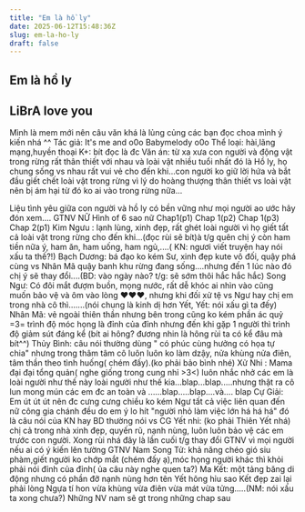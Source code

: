 ```yaml
---
title: "Em là hồ ly"
date: 2025-06-12T15:48:36Z
slug: em-la-ho-ly
draft: false
---
```


## Em là hồ ly

## LiBrA love you

Mình là mem mới nên câu văn khá là lủng củng các bạn đọc choa mình ý kiến nhá ^^
Tác giả: It's me and o0o Babymelody o0o
Thể loại: hài,lãng mạng,huyền thoại
K+: bít đọc là đc
Văn án: từ xa xưa con người và động vật trong rừng rất thân thiết với nhau và loài vật nhiều tuổi nhất đó là Hồ ly, họ chung sống vs nhau rất vui vẻ cho đến khi...con người ko giữ lời hứa và bắt đầu giết chết loài vật trong rừng vì lý do hoàng thượng thân thiết vs loài vật nên bị ám hại từ đó ko ai vào trong rừng nữa...
 
Liệu tình yêu giữa con người và hồ ly có bền vững như mọi người ao ước hãy đón xem....
GTNV NỮ 
Hình of 6 sao nữ
Chap1(p1) 
Chap 1(p2)
Chap 1(p3)
Chap 2(p1)
Kim Ngưu : lạnh lùng, xinh đẹp, rất ghét loài người vì họ giết tất cả loài vật trong rừng cho đến khi...(đọc rùi sẽ bít)à t/g quên chị ý còn ham tiền nữa ý, ham ăn, ham uống, ham ngủ,....( KN: ngươi viết truyện hay nói xấu ta thế?!)
Bạch Dương: bá đạo ko kém Sư, xinh đẹp kute vô đối, quậy phá cùng vs Nhân Mã quậy banh khu rừng đang sống....nhưng đến 1 lúc nào đó chị ý sẽ thay đổi....(BD: vào ngày nào? t/g: sẽ sớm thôi hắc hắc hắc)
Song Ngư: Có đôi mắt đượm buồn, mọng nước, rất dễ khóc ai nhìn vào cũng muốn bảo vệ và ôm vào lòng ♥♥♥, nhưng khi đối xử tệ vs Ngư hay chị em trong nhà cô thì.......(nói chung là kinh dị hơn Yết, Yết: nói xấu gì ta đếy)
Nhân Mã: vẻ ngoài thiên thần nhưng bên trong cũng ko kém phần ác quỷ =3= trình độ móc họng là đỉnh của đỉnh nhưng đến khi gặp 1 người thì trình độ giảm sút đáng kể (bít ai hông? đương nhin là hông rùi ta có kể đâu mà bít^^)
Thủy Bình: câu nói thường dùng " có phúc cùng hưởng có họa tự chia" nhưng trong thâm tâm cô luôn luôn ko làm dzậy, nửa khùng nửa điên, tâm thần theo tình huống( chém đấy).(ko phải bảo bình nhé)
Xử Nhi : Mama đại đại tổng quản( nghe giống trong cung nhỉ >3<) luôn nhắc nhở các em là loài người như thế này loài người như thế kia...blap...blap.....nhưng thật ra cô lun mong mún các em đc an toàn và ......blap.....blap....và.... blap 
Cự Giải: Em út út út nên đc cưng cưng chiều ko kém Ngư tất cả việc liên quan đến nữ công gia chánh đều do em ý lo hít "người nhỏ làm việc lớn há há há" đó là câu nói của KN hay BD thường nói vs CG Yết nhi: (ko phải Thiên Yết nhá) chị cả trong nhà xinh đẹp, quyến rũ, nạnh nùng, luôn luôn bảo vệ các em trước con người. 
Xong rùi nhá đây là lần cuối t/g thay đổi GTNV vì mọi người nếu ai có ý kiến lên tường 
GTNV Nam
Song Tử: khả năng chéo gió siu phàm,giết người ko chớp mắt (chém đấy ạ),móc họng người khác thì khỏi phải nói đỉnh của đỉnh( ủa câu này nghe quen ta?)
Ma Kết: một tảng băng di động nhưng có phần đỡ nạnh nùng hơn tên Yết hông hỉu sao Kết đẹp zai lại phải lòng Ngựa tí hon vừa khùng vừa điên vừa mát vừa tửng.....(NM: nói xấu ta xong chưa?) 
Những NV nam sẽ gt trong những chap sau